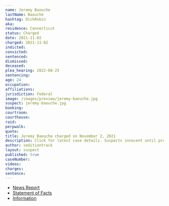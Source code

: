 ```yaml
---
name: Jeremy Baouche
lastName: Baouche
hashtag: DickRobin
aka:
residence: Connecticut
status: Charged
date: 2021-11-02
charged: 2021-11-02
indicted:
convicted:
sentenced:
dismissed:
deceased:
plea_hearing: 2022-08-25
sentencing:
age: 24
occupation:
affiliations:
jurisdiction: Federal
image: /images/preview/jeremy-baouche.jpg
suspect: jeremy-baouche.jpg
booking:
courtroom:
courthouse:
raid:
perpwalk:
quote:
title: Jeremy Baouche charged on November 2, 2021
description: Click for latest case details. Suspects innocent until proven guilty.
author: seditiontrack
layout: suspect
published: true
caseNumber:
videos:
charges:
sentence:
---
```


- [News Report](https://www.courant.com/breaking-news/hc-br-new-london-man-arrested-capitol-riot-20211112-34gykmlotvhs7drrykkdl6g4pi-story.html)
- [Statement of Facts](https://extremism.gwu.edu/sites/g/files/zaxdzs2191/f/Jeremy%20Baouche%20Statement%20of%20Facts.pdf)
- [Information](https://extremism.gwu.edu/sites/g/files/zaxdzs2191/f/Jeremy%20Baouche%20Information.pdf)
